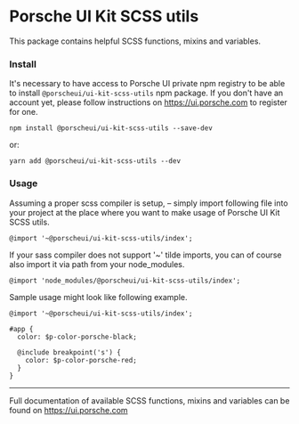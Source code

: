 # Porsche UI Kit SCSS utils

This package contains helpful SCSS functions, mixins and variables.

### Install
It's necessary to have access to Porsche UI private npm registry to be able to install `@porscheui/ui-kit-scss-utils` npm package.
If you don't have an account yet, please follow instructions on https://ui.porsche.com to register for one.

```
npm install @porscheui/ui-kit-scss-utils --save-dev
```

or:

```
yarn add @porscheui/ui-kit-scss-utils --dev
```

### Usage

Assuming a proper scss compiler is setup, – simply import following file into your project 
at the place where you want to make usage of Porsche UI Kit SCSS utils.

```
@import '~@porscheui/ui-kit-scss-utils/index';
```

If your sass compiler does not support '~' tilde imports, you can of course also import it via
path from your node_modules.

```
@import 'node_modules/@porscheui/ui-kit-scss-utils/index';
```

Sample usage might look like following example.

```
@import '~@porscheui/ui-kit-scss-utils/index';

#app {
  color: $p-color-porsche-black;
  
  @include breakpoint('s') {
    color: $p-color-porsche-red;
  }
}
```

---

Full documentation of available SCSS functions, mixins and variables can be found on https://ui.porsche.com